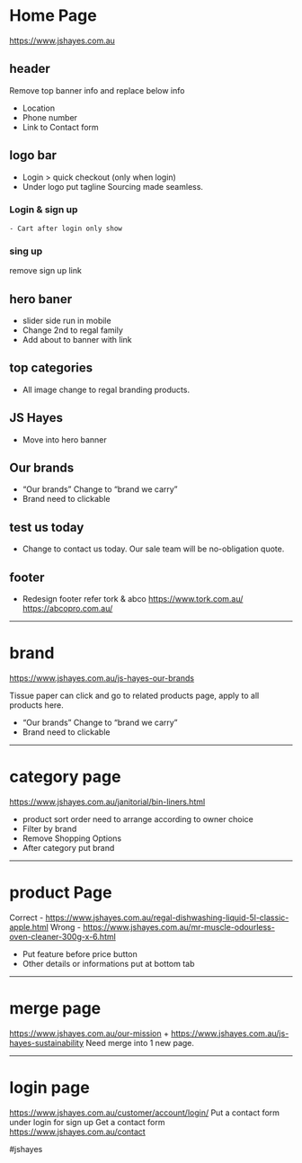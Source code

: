 

# Home Page
https://www.jshayes.com.au

## header
Remove top banner info and replace below info
- Location 
- Phone number
- Link  to Contact form


## logo bar
- Login > quick checkout (only when login)
- Under logo put tagline  Sourcing made  seamless.
### Login & sign up 
    - Cart after login only show



### sing up
remove sign up link


## hero baner
- slider side run in mobile 
- Change 2nd to regal family
- Add about to banner with link

## top categories
- All image change to regal branding products.

## JS Hayes
- Move into hero banner 

## Our brands 
- “Our brands”  Change to “brand we carry”
- Brand need to clickable 

## test us today 
- Change  to contact us today. Our sale team will be no-obligation quote.

## footer
- Redesign footer
refer tork & abco
https://www.tork.com.au/
https://abcopro.com.au/
***

# brand 
https://www.jshayes.com.au/js-hayes-our-brands

Tissue paper can click and go to related products page, apply to all products here.
- “Our brands”  Change to “brand we carry”
- Brand need to clickable 
	
***

# category page 
https://www.jshayes.com.au/janitorial/bin-liners.html
- product sort order  need to arrange according to owner choice
- Filter by brand
- Remove Shopping Options
- After category put brand


***
# product Page

Correct - https://www.jshayes.com.au/regal-dishwashing-liquid-5l-classic-apple.html
Wrong - https://www.jshayes.com.au/mr-muscle-odourless-oven-cleaner-300g-x-6.html
- Put feature before price button
- Other details or informations put at bottom tab



***

# merge page
https://www.jshayes.com.au/our-mission + https://www.jshayes.com.au/js-hayes-sustainability
Need merge into 1 new page.

***
# login  page
https://www.jshayes.com.au/customer/account/login/
Put a contact form under login for sign up
Get a contact form https://www.jshayes.com.au/contact





#jshayes
